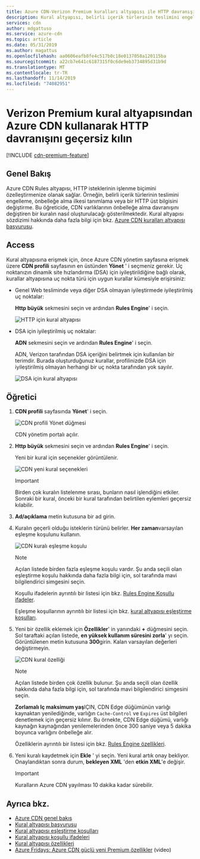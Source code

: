 ```yaml
---
title: Azure CDN-Verizon Premium kuralları altyapısı ile HTTP davranışını geçersiz kılma
description: Kural altyapısı, belirli içerik türlerinin teslimini engelleme, önbelleğe alma ilkesi tanımlama ve HTTP üstbilgilerini değiştirme gibi Verizon Premium 'dan HTTP isteklerinin nasıl Azure CDN işlendiğini özelleştirmenizi sağlar.
services: cdn
author: mdgattuso
ms.service: azure-cdn
ms.topic: article
ms.date: 05/31/2019
ms.author: magattus
ms.openlocfilehash: aa0606eafb8fe4c517b0c18e0137058a120115ba
ms.sourcegitcommit: a22cb7e641c6187315f0c6de9eb3734895d31b9d
ms.translationtype: MT
ms.contentlocale: tr-TR
ms.lasthandoff: 11/14/2019
ms.locfileid: "74082951"
---
```

# <a name="override-http-behavior-using-the-azure-cdn-from-verizon-premium-rules-engine"></a>Verizon Premium kural altyapısından Azure CDN kullanarak HTTP davranışını geçersiz kılın

[!INCLUDE [cdn-premium-feature](../../includes/cdn-premium-feature.md)]

## <a name="overview"></a>Genel Bakış

Azure CDN Rules altyapısı, HTTP isteklerinin işlenme biçimini özelleştirmenize olanak sağlar. Örneğin, belirli içerik türlerinin teslimini engelleme, önbelleğe alma ilkesi tanımlama veya bir HTTP üst bilgisini değiştirme. Bu öğreticide, CDN varlıklarının önbelleğe alma davranışını değiştiren bir kuralın nasıl oluşturulacağı gösterilmektedir. Kural altyapısı sözdizimi hakkında daha fazla bilgi için bkz. [Azure CDN kuralları altyapısı başvurusu](cdn-verizon-premium-rules-engine-reference.md).

## <a name="access"></a>Access

Kural altyapısına erişmek için, önce Azure CDN yönetim sayfasına erişmek üzere **CDN profili** sayfasının en üstünden **Yönet** ' i seçmeniz gerekir. Uç noktanızın dinamik site hızlandırma (DSA) için iyileştirildiğine bağlı olarak, kurallar altyapısına uç nokta türü için uygun kurallar kümesiyle erişirsiniz:

- Genel Web tesliminde veya diğer DSA olmayan iyileştirmede iyileştirilmiş uç noktalar:
    
    **Http büyük** sekmesini seçin ve ardından **Rules Engine**' i seçin.

    ![HTTP için kural altyapısı](./media/cdn-rules-engine/cdn-http-rules-engine.png)

- DSA için iyileştirilmiş uç noktalar:
    
    **ADN** sekmesini seçin ve ardından **Rules Engine**' i seçin.
    
    ADN, Verizon tarafından DSA içeriğini belirtmek için kullanılan bir terimdir. Burada oluşturduğunuz kurallar, profilinizde DSA için iyileştirilmiş olmayan herhangi bir uç nokta tarafından yok sayılır.

    ![DSA için kural altyapısı](./media/cdn-rules-engine/cdn-dsa-rules-engine.png)

## <a name="tutorial"></a>Öğretici

1. **CDN profili** sayfasında **Yönet**' i seçin.
   
    ![CDN profili Yönet düğmesi](./media/cdn-rules-engine/cdn-manage-btn.png)
   
    CDN yönetim portalı açılır.

2. **Http büyük** sekmesini seçin ve ardından **Rules Engine**' i seçin.
   
    Yeni bir kural için seçenekler görüntülenir.
   
    ![CDN yeni kural seçenekleri](./media/cdn-rules-engine/cdn-new-rule.png)
   
   > [!IMPORTANT]
   > Birden çok kuralın listelenme sırası, bunların nasıl işlendiğini etkiler. Sonraki bir kural, önceki bir kural tarafından belirtilen eylemleri geçersiz kılabilir.
   >

3. **Ad/açıklama** metin kutusuna bir ad girin.

4. Kuralın geçerli olduğu isteklerin türünü belirler. **Her zaman**varsayılan eşleşme koşulunu kullanın.
   
   ![CDN kuralı eşleşme koşulu](./media/cdn-rules-engine/cdn-request-type.png)
   
   > [!NOTE]
   > Açılan listede birden fazla eşleşme koşulu vardır. Şu anda seçili olan eşleştirme koşulu hakkında daha fazla bilgi için, sol tarafında mavi bilgilendirici simgesini seçin.
   >
   >  Koşullu ifadelerin ayrıntılı bir listesi için bkz. [Rules Engine Koşullu ifadeler](cdn-verizon-premium-rules-engine-reference-match-conditions.md).
   >  
   > Eşleşme koşullarının ayrıntılı bir listesi için bkz. [kural altyapısı eşleştirme koşulları](cdn-verizon-premium-rules-engine-reference-match-conditions.md).
   >
   >

5. Yeni bir özellik eklemek için **Özellikler**' in yanındaki **+** düğmesini seçin.  Sol taraftaki açılan listede, **en yüksek kullanım süresini zorla**' yı seçin.  Görüntülenen metin kutusuna **300**girin. Kalan varsayılan değerleri değiştirmeyin.
   
   ![CDN kural özelliği](./media/cdn-rules-engine/cdn-new-feature.png)
   
   > [!NOTE]
   > Açılan listede birden çok özellik bulunur. Şu anda seçili olan özellik hakkında daha fazla bilgi için, sol tarafında mavi bilgilendirici simgesini seçin.
   >
   > **Zorlamalı Iç maksimum yaş**IÇIN, CDN Edge düğümünün varlığı kaynaktan yenilediğinde, varlığın `Cache-Control` ve `Expires` üst bilgileri denetlemek için geçersiz kılınır. Bu örnekte, CDN Edge düğümü, varlığı kaynağın kaynağından yenilemelerinden önce 300 saniye veya 5 dakika boyunca varlığını önbelleğe alır.
   >
   > Özelliklerin ayrıntılı bir listesi için bkz. [Rules Engine özellikleri](cdn-verizon-premium-rules-engine-reference-features.md).
   >
   >

6. Yeni kuralı kaydetmek için **Ekle** ' yi seçin.  Yeni kural artık onay bekliyor. Onaylandıktan sonra durum, **bekleyen XML** 'den **etkin XML**'e değişir.
   
   > [!IMPORTANT]
   > Kuralların Azure CDN yayılması 10 dakika kadar sürebilir.
   >
   >

## <a name="see-also"></a>Ayrıca bkz.

- [Azure CDN genel bakış](cdn-overview.md)
- [Kural altyapısı başvurusu](cdn-verizon-premium-rules-engine-reference.md)
- [Kural altyapısı eşleştirme koşulları](cdn-verizon-premium-rules-engine-reference-match-conditions.md)
- [Kural altyapısı koşullu ifadeleri](cdn-verizon-premium-rules-engine-reference-conditional-expressions.md)
- [Kural altyapısı özellikleri](cdn-verizon-premium-rules-engine-reference-features.md)
- [Azure Fridays: Azure CDN güçlü yeni Premium özellikler](https://azure.microsoft.com/documentation/videos/azure-cdns-powerful-new-premium-features/) (video)